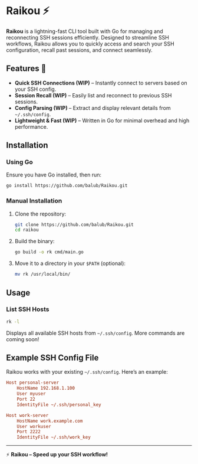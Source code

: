 # Raikou ⚡

**Raikou** is a lightning-fast CLI tool built with Go for managing and reconnecting SSH sessions efficiently. Designed to streamline SSH workflows, Raikou allows you to quickly access and search your SSH configuration, recall past sessions, and connect seamlessly.

## Features 🚀

- **Quick SSH Connections (WIP)** – Instantly connect to servers based on your SSH config.
- **Session Recall (WIP)** – Easily list and reconnect to previous SSH sessions.
- **Config Parsing (WIP)** – Extract and display relevant details from `~/.ssh/config`.
- **Lightweight & Fast (WIP)** – Written in Go for minimal overhead and high performance.

## Installation

### Using Go

Ensure you have Go installed, then run:

```sh
go install https://github.com/balub/Raikou.git
```

### Manual Installation

1. Clone the repository:
   ```sh
   git clone https://github.com/balub/Raikou.git
   cd raikou
   ```
2. Build the binary:
   ```sh
   go build -o rk cmd/main.go
   ```
3. Move it to a directory in your `$PATH` (optional):
   ```sh
   mv rk /usr/local/bin/
   ```

## Usage

### List SSH Hosts

```sh
rk -l
```

Displays all available SSH hosts from `~/.ssh/config`. More commands are coming soon!

## Example SSH Config File

Raikou works with your existing `~/.ssh/config`. Here’s an example:

```ini
Host personal-server
    HostName 192.168.1.100
    User myuser
    Port 22
    IdentityFile ~/.ssh/personal_key

Host work-server
    HostName work.example.com
    User workuser
    Port 2222
    IdentityFile ~/.ssh/work_key
```

---

⚡ **Raikou – Speed up your SSH workflow!**
